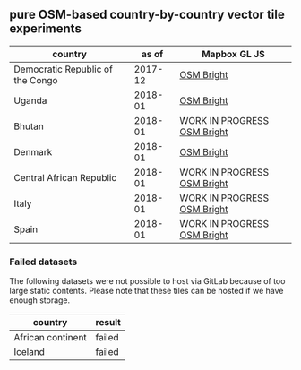## pure OSM-based country-by-country vector tile experiments

country | as of | Mapbox GL JS |
--- | --- | ---
Democratic Republic of the Congo | 2017-12 | [OSM Bright](https://hfu.github.io/drc1712-bright/)
Uganda | 2018-01 | [OSM Bright](https://hfu.github.io/uga1801-bright/)
Bhutan | 2018-01 | WORK IN PROGRESS [OSM Bright](https://hfu.github.io/btn1801-bright/)
Denmark | 2018-01 | [OSM Bright](https://hfu.github.io/dnk1801-bright/)
Central African Republic | 2018-01 | WORK IN PROGRESS [OSM Bright](https://hfu.github.io/caf1801-bright/)
Italy | 2018-01 | WORK IN PROGRESS [OSM Bright](https://hfu.github.io/ita1801-bright/)
Spain | 2018-01 | WORK IN PROGRESS [OSM Bright](https://hfu.github.io/esp1801-bright/)

### Failed datasets
The following datasets were not possible to host via GitLab because of too large static contents. Please note that these tiles can be hosted if we have enough storage.

country | result
--- | ---
African continent | failed
Iceland | failed
